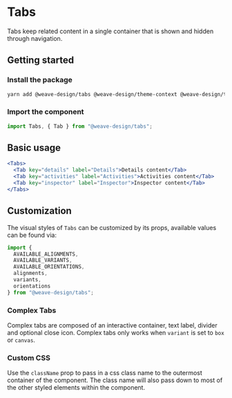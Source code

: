 # Tabs

Tabs keep related content in a single container that is shown and hidden through navigation.

## Getting started

### Install the package

```bash
yarn add @weave-design/tabs @weave-design/theme-context @weave-design/theme-data
```

### Import the component

```js
import Tabs, { Tab } from "@weave-design/tabs";
```

## Basic usage

```jsx
<Tabs>
  <Tab key="details" label="Details">Details content</Tab>
  <Tab key="activities" label="Activities">Activities content</Tab>
  <Tab key="inspector" label="Inspector">Inspector content</Tab>
</Tabs>
```

## Customization

The visual styles of `Tabs` can be customized by its props, available values can be found via:
```js
import {
  AVAILABLE_ALIGNMENTS,
  AVAILABLE_VARIANTS,
  AVAILABLE_ORIENTATIONS,
  alignments,
  variants,
  orientations
} from "@weave-design/tabs";
```

### Complex Tabs

Complex tabs are composed of an interactive container, text label, divider and optional close icon. Complex tabs only works when `variant` is set to `box` or `canvas`.

### Custom CSS

Use the `className` prop to pass in a css class name to the outermost container of the component. The class name will also pass down to most of the other styled elements within the component.
